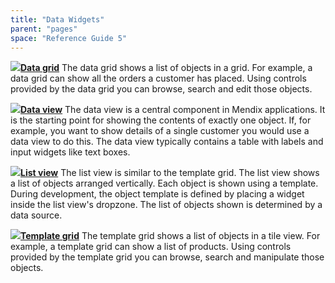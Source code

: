 ```yaml
---
title: "Data Widgets"
parent: "pages"
space: "Reference Guide 5"
---
```



[![](attachments/4522348/13402429.png)](data-grid)**[Data grid](data-grid)**
The data grid shows a list of objects in a grid. For example, a data grid can show all the orders a customer has placed. Using controls provided by the data grid you can browse, search and edit those objects.



**[![](attachments/4522348/13402430.png)](data-view)[Data view](data-view)**
The data view is a central component in Mendix applications. It is the starting point for showing the contents of exactly one object. If, for example, you want to show details of a single customer you would use a data view to do this. The data view typically contains a table with labels and input widgets like text boxes.



**[![](attachments/4522348/13402431.png)](list-view)[List view](list-view)**
The list view is similar to the template grid. The list view shows a list of objects arranged vertically. Each object is shown using a template. During development, the object template is defined by placing a widget inside the list view's dropzone. The list of objects shown is determined by a data source.



[![](attachments/4522348/13402432.png)](template-grid)**[Template grid](template-grid)**
The template grid shows a list of objects in a tile view. For example, a template grid can show a list of products. Using controls provided by the template grid you can browse, search and manipulate those objects.
